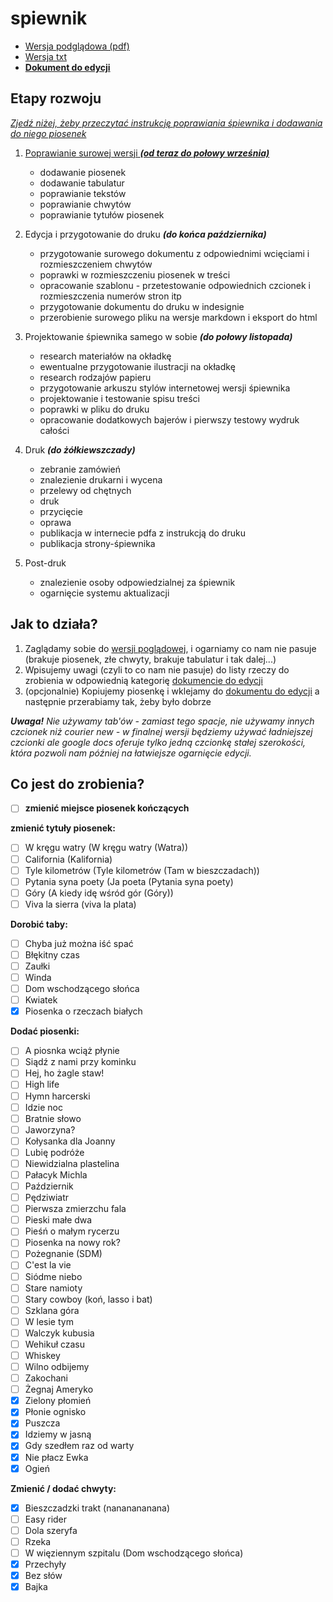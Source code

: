 # spiewnik

- [Wersja podglądowa (pdf)](https://www.dropbox.com/s/9ya7aeh9y9g6wjf/spiewnik.pdf?dl=0)
- [Wersja txt](https://github.com/iansowinski/spiewnik/blob/master/spiewnik.txt)
- **[Dokument do edycji](https://docs.google.com/document/d/1uRUAUEv_SaCI_815sAskEVCUBoUeLJSJrEcUolSJ8Oc/edit?usp=sharing)**

## Etapy rozwoju

[_Zjedź niżej, żeby przeczytać instrukcję poprawiania śpiewnika i dodawania do niego piosenek_](](https://github.com/iansowinski/spiewnik#jak-to-działa))

1. [Poprawianie surowej wersji **_(od teraz do połowy września)_**](https://github.com/iansowinski/spiewnik#jak-to-działa)

   - dodawanie piosenek
   - dodawanie tabulatur
   - poprawianie tekstów
   - poprawianie chwytów
   - poprawianie tytułów piosenek

2. Edycja i przygotowanie do druku **_(do końca października)_**

   - przygotowanie surowego dokumentu z odpowiednimi wcięciami i rozmieszczeniem chwytów
   - poprawki w rozmieszczeniu piosenek w treści
   - opracowanie szablonu - przetestowanie odpowiednich czcionek i rozmieszczenia numerów stron itp
   - przygotowanie dokumentu do druku w indesignie
   - przerobienie surowego pliku na wersje markdown i eksport do html

3. Projektowanie śpiewnika samego w sobie **_(do połowy listopada)_**

   - research materiałów na okładkę
   - ewentualne przygotowanie ilustracji na okładkę
   - research rodzajów papieru
   - przygotowanie arkuszu stylów internetowej wersji śpiewnika
   - projektowanie i testowanie spisu treści
   - poprawki w pliku do druku
   - opracowanie dodatkowych bajerów i pierwszy testowy wydruk całości

4. Druk **_(do żółkiewszczady)_**

   - zebranie zamówień
   - znalezienie drukarni i wycena
   - przelewy od chętnych
   - druk
   - przycięcie
   - oprawa
   - publikacja w internecie pdfa z instrukcją do druku
   - publikacja strony-śpiewnika

5. Post-druk

   - znalezienie osoby odpowiedzialnej za śpiewnik
   - ogarnięcie systemu aktualizacji

## Jak to działa?

1. Zaglądamy sobie do [wersji poglądowej](https://www.dropbox.com/s/9ya7aeh9y9g6wjf/spiewnik.pdf?dl=0), i ogarniamy co nam nie pasuje (brakuje piosenek, złe chwyty, brakuje tabulatur i tak dalej...)
2. Wpisujemy uwagi (czyli to co nam nie pasuje) do listy rzeczy do zrobienia w odpowiednią kategorię [dokumencie do edycji](https://docs.google.com/document/d/1uRUAUEv_SaCI_815sAskEVCUBoUeLJSJrEcUolSJ8Oc/edit?usp=sharing)
3. (opcjonalnie) Kopiujemy piosenkę i wklejamy do [dokumentu do edycji](https://docs.google.com/document/d/1uRUAUEv_SaCI_815sAskEVCUBoUeLJSJrEcUolSJ8Oc/edit?usp=sharing) a następnie przerabiamy tak, żeby było dobrze

**_Uwaga!_** _Nie używamy tab'ów - zamiast tego spacje, nie używamy innych czcionek niż courier new - w finalnej wersji będziemy używać ładniejszej czcionki ale google docs oferuje tylko jedną czcionkę stałej szerokości, która pozwoli nam później na łatwiejsze ogarnięcie edycji._

## Co jest do zrobienia?

- [ ] **zmienić miejsce piosenek kończących**

**zmienić tytuły piosenek:**

- [ ] W kręgu watry (W kręgu watry (Watra))
- [ ] California (Kalifornia)
- [ ] Tyle kilometrów (Tyle kilometrów (Tam w bieszczadach))
- [ ] Pytania syna poety (Ja poeta (Pytania syna poety)
- [ ] Góry (A kiedy idę wśród gór (Góry))
- [ ] Viva la sierra (viva la plata)

**Dorobić taby:**

- [ ] Chyba już można iść spać
- [ ] Błękitny czas
- [ ] Zaułki
- [ ] Winda
- [ ] Dom wschodzącego słońca
- [ ] Kwiatek
- [x] Piosenka o rzeczach białych

**Dodać piosenki:**

- [ ] A piosnka wciąż płynie
- [ ] Siądź z nami przy kominku
- [ ] Hej, ho żagle staw!
- [ ] High life
- [ ] Hymn harcerski
- [ ] Idzie noc
- [ ] Bratnie słowo
- [ ] Jaworzyna?
- [ ] Kołysanka dla Joanny
- [ ] Lubię podróże
- [ ] Niewidzialna plastelina
- [ ] Pałacyk Michla
- [ ] Październik
- [ ] Pędziwiatr
- [ ] Pierwsza zmierzchu fala
- [ ] Pieski małe dwa
- [ ] Pieśń o małym rycerzu
- [ ] Piosenka na nowy rok?
- [ ] Pożegnanie (SDM)
- [ ] C'est la vie
- [ ] Siódme niebo
- [ ] Stare namioty
- [ ] Stary cowboy (koń, lasso i bat)
- [ ] Szklana góra
- [ ] W lesie tym
- [ ] Walczyk kubusia
- [ ] Wehikuł czasu
- [ ] Whiskey
- [ ] Wilno odbijemy
- [ ] Zakochani
- [ ] Żegnaj Ameryko
- [x] Zielony płomień
- [x] Płonie ognisko
- [x] Puszcza
- [x] Idziemy w jasną
- [x] Gdy szedłem raz od warty
- [x] Nie płacz Ewka
- [x] Ogień

**Zmienić / dodać chwyty:**

- [x] Bieszczadzki trakt (nananananana)
- [ ] Easy rider
- [ ] Dola szeryfa
- [ ] Rzeka
- [ ] W więziennym szpitalu (Dom wschodzącego słońca)
- [x] Przechyły
- [x] Bez słów
- [x] Bajka
